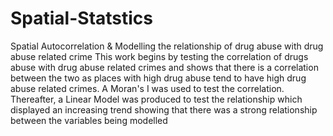 # Spatial-Statstics
Spatial Autocorrelation &amp; Modelling the relationship of drug abuse with drug abuse related crime
This work begins by testing the correlation of drugs abuse with drug abuse related crimes and shows that there is a correlation between the two as places with high drug abuse tend to have high drug abuse related crimes. A Moran's I was used to test the correlation. Thereafter, a Linear Model was produced to test the relationship which displayed an increasing trend showing that there was a strong relationship between the variables being modelled
